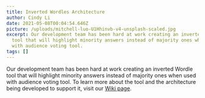```yaml
---
title: Inverted Wordles Architecture
author: Cindy Li
date: 2021-05-08T00:04:54.646Z
picture: /uploads/mitchell-luo-U1Hhinvb-v4-unsplash-scaled.jpg
excerpt: Our development team has been hard at work creating an inverted Wordle
  tool that will highlight minority answers instead of majority ones when used
  with audience voting tool.
tags: []
---
```

Our development team has been hard at work creating an inverted Wordle tool that will highlight minority answers instead of majority ones when used with audience voting tool. To learn more about the tool and the architecture being developed to support it, visit our [Wiki page](https://wiki.fluidproject.org/display/fluid/Inverted+Wordles+Architecture).